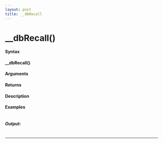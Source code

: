 ```yaml
---
layout: post
title: __dbRecall
---
```


# __dbRecall()


#### Syntax

#### __dbRecall()

#### Arguments

#### Returns

#### Description

#### Examples

```

```

##### Output:

```

```

---